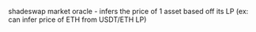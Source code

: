 shadeswap market oracle - infers the price of 1 asset based off its LP (ex: can infer price of ETH from USDT/ETH LP)